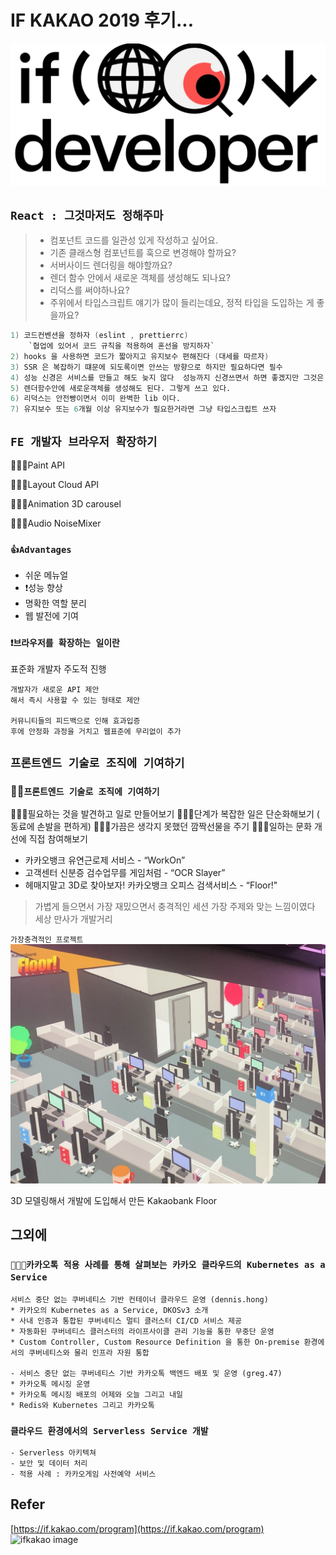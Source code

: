 # IF KAKAO 2019 후기...

![ifkakao  image](../img/ifkakao/ifkakao.png "ifkakao image")

## `React : 그것마저도 정해주마`

> - 컴포넌트 코드를 일관성 있게 작성하고 싶어요.
> - 기존 클래스형 컴포넌트를 훅으로 변경해야 할까요?
> - 서버사이드 렌더링을 해야할까요?
> - 렌더 함수 안에서 새로운 객체를 생성해도 되나요?
> - 리덕스를 써야하나요?
> - 주위에서 타입스크립트 얘기가 많이 들리는데요, 정적 타입을 도입하는 게 좋을까요?

```s
1) 코드컨벤션을 정하자 (eslint , prettierrc)
    `협업에 있어서 코드 규칙을 적용하여 혼선을 방지하자`
2) hooks 을 사용하면 코드가 짧아지고 유지보수 편해진다 (대세를 따르자)
3) SSR 은 복잡하기 떄문에 되도록이면 안쓰는 방향으로 하지만 필요하다면 필수
4) 성능 신경은 서비스를 만들고 해도 늦지 않다  성능까지 신경쓰면서 하면 좋겠지만 그것은 개발에 효율을 떨어뜨린다.
5) 렌더함수안에 새로운객체를 생성해도 된다. 그렇게 쓰고 있다.
6) 리덕스는 안전빵이면서 이미 완벽한 lib 이다.
7) 유지보수 또는 6개월 이상 유지보수가 필요한거라면 그냥 타입스크립트 쓰자
```

## `FE 개발자 브라우저 확장하기`

👨🏻‍💻Paint API

👨🏻‍💻Layout Cloud API

👨🏻‍💻Animation 3D carousel

👨🏻‍💻Audio NoiseMixer

### `👍Advantages`

- 쉬운 메뉴얼
- ❗️성능 향상
- 명확한 역할 분리
- 웹 발전에 기여

### `❗️브라우저를 확장하는 일이란`

표준화 개발자 주도적 진행

```
개발자가 새로운 API 제안
해서 즉시 사용할 수 있는 형태로 제안

커뮤니티들의 피드백으로 인해 효과입증
후에 안정화 과정을 거치고 웹표준에 무리없이 추가
```

## `프론트엔드 기술로 조직에 기여하기`

### 💪🏻`프론트엔드 기술로 조직에 기여하기`

👨🏻‍💻필요하는 것을 발견하고 일로 만들어보기
👨🏻‍💻단계가 복잡한 일은 단순화해보기 ( 동료에 손발을 편하게)
👨🏻‍💻가끔은 생각지 못했던 깜짝선물을 주기
👨🏻‍💻일하는 문화 개선에 직접 참여해보기

- 카카오뱅크 유연근로제 서비스 - “WorkOn”
- 고객센터 신분증 검수업무를 게임처럼 - “OCR Slayer”
- 헤매지말고 3D로 찾아보자! 카카오뱅크 오피스 검색서비스 - “Floor!"

> 가볍게 들으면서 가장 재밌으면서 충격적인 세션
> 가장 주제와 맞는 느낌이였다 세상 만사가 개발거리

`가장충격적인 프로젝트`
![ifkakao  image](../img/ifkakao/kakao5.png "ifkakao image")

3D 모델링해서 개발에 도입해서 만든 Kakaobank Floor

## 그외에

### `👨🏻‍💻카카오톡 적용 사례를 통해 살펴보는 카카오 클라우드의 Kubernetes as a Service`

    서비스 중단 없는 쿠버네티스 기반 컨테이너 클라우드 운영 (dennis.hong)
    * 카카오의 Kubernetes as a Service, DKOSv3 소개
    * 사내 인증과 통합된 쿠버네티스 멀티 클러스터 CI/CD 서비스 제공
    * 자동화된 쿠버네티스 클러스터의 라이프사이클 관리 기능을 통한 무중단 운영
    * Custom Controller, Custom Resource Definition 을 통한 On-premise 환경에서의 쿠버네티스와 물리 인프라 자원 통합

    - 서비스 중단 없는 쿠버네티스 기반 카카오톡 백엔드 배포 및 운영 (greg.47)
    * 카카오톡 메시징 운영
    * 카카오톡 메시징 배포의 어제와 오늘 그리고 내일
    * Redis와 Kubernetes 그리고 카카오톡

### `클라우드 환경에서의 Serverless Service 개발`

    - Serverless 아키텍쳐
    - 보안 및 데이터 처리
    - 적용 사례 : 카카오게임 사전예약 서비스

## Refer

[https://if.kakao.com/program](https://if.kakao.com/program)
![ifkakao  image](../img/ifkakao/kakao4.png "ifkakao image")
